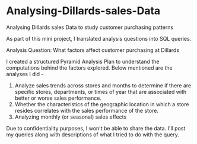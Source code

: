 # Analysing-Dillards-sales-Data
Analysing Dillards sales Data to study customer purchasing patterns

As part of this mini project, I translated analysis questions into SQL queries.

Analysis Question: What factors affect customer purchasing at Dillards

I created a structured Pyramid Analysis Plan to understand the computations behind the factors explored. Below mentioned are the analyses I did -
1. Analyze sales trends across stores and months to determine if there are specific stores, departments, or times of year that are associated with better or worse sales performance.
2. Whether the characteristics of the geographic location in which a store resides correlates with the sales performance of the store.
3. Analyzing monthly (or seasonal) sales effects

Due to confidentiality purposes, I won't be able to share the data. I'll post my queries along with descriptions of what I tried to do with the query.
